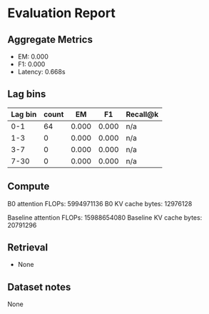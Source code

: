 # Evaluation Report

## Aggregate Metrics

- EM: 0.000
- F1: 0.000
- Latency: 0.668s

## Lag bins
| Lag bin | count | EM | F1 | Recall@k |
| ------- | ----- | --- | --- | -------- |
| 0-1 | 64 | 0.000 | 0.000 | n/a |
| 1-3 | 0 | 0.000 | 0.000 | n/a |
| 3-7 | 0 | 0.000 | 0.000 | n/a |
| 7-30 | 0 | 0.000 | 0.000 | n/a |

## Compute
B0 attention FLOPs: 5994971136
B0 KV cache bytes: 12976128

Baseline attention FLOPs: 15988654080
Baseline KV cache bytes: 20791296

## Retrieval
- None

## Dataset notes
None